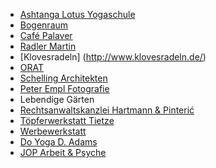 
-   [Ashtanga Lotus Yogaschule](https://www.ashtangalotus.de/)
-   [Bogenraum](https://www.bogenraum.de)
-   [Café Palaver](http://www.cafepalaver.de/)
-   [Radler Martin](http://radler-martin.de/)
-   [Klovesradeln] (http://www.klovesradeln.de/)
-   [ORAT](https://orat.de/html)
-   [Schelling Architekten](https://schelling-architekten.de/)
-   [Peter Empl Fotografie](http://www.peter-empl.de/)
-   Lebendige Gärten
-   [Rechtsanwaltskanzlei Hartmann & Pinterić](https://www.sfp-kanzlei.de)
-   [Töpferwerkstatt Tietze](http://www.toepferei-tietze.de/)
-   [Werbewerkstatt](http://werbewerkstatt-karlsruhe.de/)
-   [Do Yoga D. Adams](https://www.do-yoga.de/)
-   [JOP Arbeit & Psyche](http://www.jop-arbeit-und-psyche.de/)

